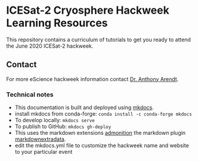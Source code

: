 # ICESat-2 Cryosphere Hackweek Learning Resources 

This repository contains a curriculum of tutorials to get you ready to attend the June 2020 ICESat-2 hackweek.
 
## Contact

For more eScience hackweek information contact [Dr. Anthony Arendt](mailto:aarendt@uw.edu).

### Technical notes

* This documentation is built and deployed using [mkdocs](https://www.mkdocs.org/).
* install mkdocs from conda-forge: ```conda install -c conda-forge mkdocs```
* To develop locally: ```mkdocs serve```
* To publish to GitHub: ```mkdocs gh-deploy```
* This uses the markdown extensions [admonition](https://squidfunk.github.io/mkdocs-material/extensions/admonition/) the markdown plugin [markdownextradata](https://github.com/rosscdh/mkdocs-markdownextradata-plugin/).
* edit the mkdocs.yml file to customize the hackweek name and website to your particular event
